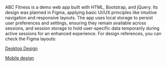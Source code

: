 ABC Fitness is a demo web app built with HTML, Bootstrap, and jQuery. Its design was planned in Figma, applying basic UI/UX principles like intuitive navigation and responsive layouts. The app uses local storage to persist user preferences and settings, ensuring they remain available across sessions, and session storage to hold user-specific data temporarily during active sessions for an enhanced experience. For design references, you can check the Figma layouts:


[Desktop Design](https://www.figma.com/design/gjntfkEsnRVKoKQZjPz1li/ABC-Desktop?node-id=0-1&t=LjG36fWaIfdPeMQz-1)



[Mobile design ](https://www.figma.com/design/DM224u65n0Dhd6ooF1KLnV/abc-fit-mobile?t=rS2XUmryQYdjHrWC-1)

